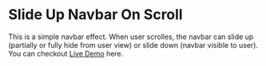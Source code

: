 # Slide Up Navbar On Scroll
This is a simple navbar effect. When user scrolles, the navbar can slide up (partially or fully hide from user view) or slide down (navbar visible to user). You can checkout [Live Demo](https://codepen.io/ankit-codess/pen/MWyvNrG) here.